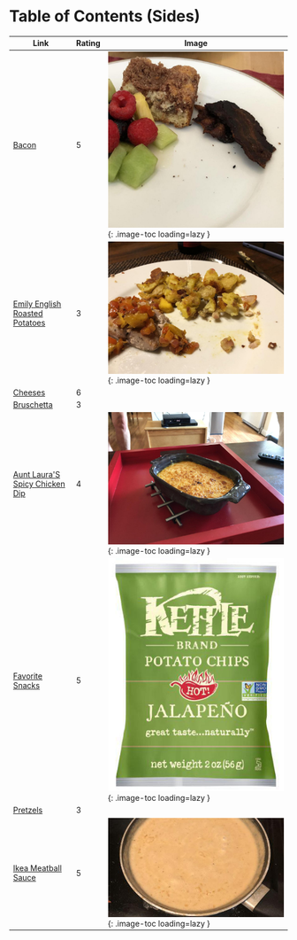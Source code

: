 # Table of Contents (Sides)

| Link | Rating | Image |
| -- | -- | -- |
| [Bacon](../bacon) | 5 | ![bacon.jpeg](./bacon.jpeg){: .image-toc loading=lazy } |
| [Emily English Roasted Potatoes](../emily_english_roasted_potatoes) | 3 | ![emily_english_roasted_potatoes.jpeg](./emily_english_roasted_potatoes.jpeg){: .image-toc loading=lazy } |
| [Cheeses](../cheeses) | 6 | <!-- TODO: Capture image --> |
| [Bruschetta](../bruschetta) | 3 | <!-- TODO: Capture image --> |
| [Aunt Laura'S Spicy Chicken Dip](../aunt_laura's_spicy_chicken_dip) | 4 | ![aunt_laura's_spicy_chicken_dip.jpeg](./aunt_laura's_spicy_chicken_dip.jpeg){: .image-toc loading=lazy } |
| [Favorite Snacks](../favorite_snacks) | 5 | ![favorite_snacks.jpg](./favorite_snacks.jpg){: .image-toc loading=lazy } |
| [Pretzels](../pretzels) | 3 | <!-- TODO: Capture image --> |
| [Ikea Meatball Sauce](../ikea_meatball_sauce) | 5 | ![ikea_meatball_sauce.jpeg](./ikea_meatball_sauce.jpeg){: .image-toc loading=lazy } |
